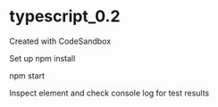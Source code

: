 # typescript_0.2

Created with CodeSandbox

Set up
npm install

npm start

Inspect element and check console log for test results
